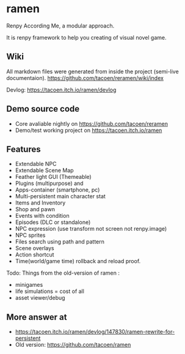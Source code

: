 # ramen

Renpy According Me, a modular approach.

It is renpy framework to help you creating of visual novel game.

## Wiki 

All markdown files were generated from inside the project (semi-live documentaion).
https://github.com/tacoen/reramen/wiki/index

Devlog: https://tacoen.itch.io/ramen/devlog

## Demo source code

* Core avaliable nightly on https://github.com/tacoen/reramen
* Demo/test working project on https://tacoen.itch.io/ramen

## Features

* Extendable NPC
* Extendable Scene Map
* Feather light GUI (Themeable)
* Plugins (multipurpose) and 
* Apps-container (smartphone, pc)
* Multi-persistent main character stat
* Items and Inventory
* Shop and pawn
* Events with condition
* Episodes (DLC or standalone)
* NPC expression (use transform not screen not renpy.image)
* NPC sprites
* Files search using path and pattern
* Scene overlays
* Action shortcut
* Time(world/game time) rollback and reload proof.

Todo: Things from the old-version of ramen :

* minigames
* life simulations = cost of all
* asset viewer/debug

## More answer at

* https://tacoen.itch.io/ramen/devlog/147830/ramen-rewrite-for-persistent
* Old version: https://github.com/tacoen/ramen
